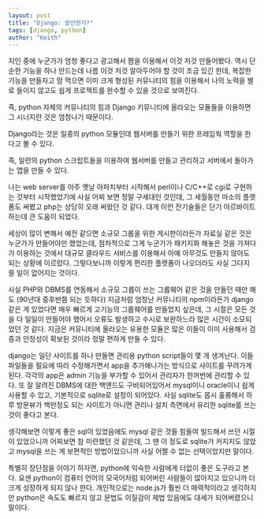 ```yaml
---
layout: post
title: "Django: 쓸만한가?"
tags: [django, python]
author: "Keith"
---
```


지인 중에 누군가가 엄청 좋다고 광고해서 짬을 이용해서 이것 저것 만들어봤다. 역시 단순한 기능을 하나 만드는데 나름 이것 저것 알아두어야 할 것이 조금 있긴 한데, 복잡한 기능을 만들자고 맘 먹으면 이미 크게 형성된 커뮤니티의 힘을 이용해서 나의 노력을 별로 들이지 않고도 쉽게 프로젝트를 완수할 수 있을 것으로 보여진다. 

즉, python 자체의 커뮤니티의 힘과 Django 키뮤니티에 올라오는 모듈들을 이용하면 그 시너지란 것은 엄청나기 때문이다. 

Django라는 것은 일종의 python 모듈인데 웹서버를 만들기 위한 프레임웍 역할을 한다고 볼 수 있다. 

즉, 일련의 python 스크립트들을 이용하여 웹서버를 만들고 관리하고 서버에서 돌아가는 앱을 만들 수 있다. 

나는 web server를 아주 옛날 아파치부터 시작해서 perl이나 C/C++로 cgi로 구현하는 것부터 시작했었기에 사실 어찌 보면 정말 구세대인 것인데, 그 세월동안 마소의 플랫폼도 써봤고 php는 상당히 오래 써왔던 것 같다. 대개 이런 잔기술들은 단기 아르바이트 하는데 큰 도움이 되었다. 

세상이 많이 변해서 예전 같으면 소규모 그룹을 위한 게시판이라든가 자료실 같은 것은 누군가가 만들어야만 했었는데, 점차적으로 그게 누군가가 패키지화 해놓은 것을 가져다가 이용하는 것에서 대규모 클라우드 서비스를 이용해서 아예 아무것도 만들지 않아도 되는 상황에 이르렀다. 그렇다보니까 이렇게 편리한 플랫폼이 나오더라도 사실 그다지 쓸 일이 없어지는 것이다. 

사실 PHP와 DBMS를 연동해서 소규모 그룹이 쓰는 그룹웨어 같은 것을 만들던 때만 해도 (90년대 중후반쯤 되는 듯하다) 지금처럼 엄청난 커뮤니티의 npm이라든가 django 같은 게 있었다면 매우 빠르게 고기능의 그룹웨어를 만들었지 싶은데, 그 시절은 모든 것을 다 일일이 만들어야 했어서 오류도 발생하고 수시로 보완하느라 많은 시간이 소모되었던 것 같다. 지금은 커뮤니티에 올라오는 유용한 모듈은 많은 이들이 이미 사용해서 검증과 안정성이 확보된 것이라 정말 편하게 만들 수 있다.

django는 일단 사이트를 하나 만들면 관리용 python script들이 몇 개 생겨난다. 이들 파일들을 필요에 따라 수정해가면서 app을 추가해나가는 방식으로 사이트를 꾸려가게 된다. 각각의 app은 admin 기능을 부가할 수 있어서 관리자가 한꺼번에 관리할 수 있다. 또 잘 알려진 DBMS에 대한 백앤드도 구비되어있어서 mysql이니 oracle이니 쉽게 사용할 수 있고, 기본적으로 sqlite로 설정이 되어있다. 사실 sqlite도 몹시 훌륭해서 하루 방문뷰가 백만정도 되는 사이트가 아니면 관리나 설치 측면에서 유리한 sqlite를 쓰는 것이 좋다고 본다. 

생각해보면 이렇게 좋은 sql이 있었음에도 mysql 같은 것들 힘들여 빌드해서 쓰던 시절이 있었으니까 어찌보면 참 미련했던 것 같은데, 그 땐 이 정도로 sqlite가 커지지도 않았고 mysql을 쓰는 게 보편적인 방법이었으니까 사실 어쩔 수 없는 선택이었지만 말이다.

특별히 장단점을 이야기 하자면, python에 익숙한 사람에게 더없이 좋은 도구라고 본다. 요샌 python이 컴퓨터 언어의 모국어처럼 되어버린 사람들이 많아지고 있으니까 더 크게 성장하게 되지 않나 한다. 개인적으로는 node.js가 훨씬 더 매력적이라고 생각하지만 python은 속도도 빠르지 않고 문법도 이질감이 제법 있음에도 대세가 되어버렸으니 말이다. 
